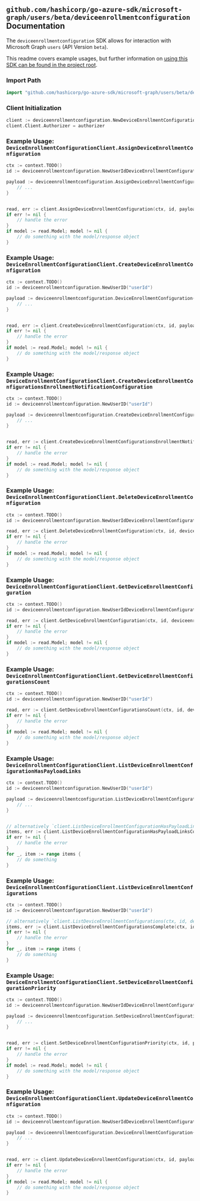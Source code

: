 
## `github.com/hashicorp/go-azure-sdk/microsoft-graph/users/beta/deviceenrollmentconfiguration` Documentation

The `deviceenrollmentconfiguration` SDK allows for interaction with Microsoft Graph `users` (API Version `beta`).

This readme covers example usages, but further information on [using this SDK can be found in the project root](https://github.com/hashicorp/go-azure-sdk/tree/main/docs).

### Import Path

```go
import "github.com/hashicorp/go-azure-sdk/microsoft-graph/users/beta/deviceenrollmentconfiguration"
```


### Client Initialization

```go
client := deviceenrollmentconfiguration.NewDeviceEnrollmentConfigurationClientWithBaseURI("https://graph.microsoft.com")
client.Client.Authorizer = authorizer
```


### Example Usage: `DeviceEnrollmentConfigurationClient.AssignDeviceEnrollmentConfiguration`

```go
ctx := context.TODO()
id := deviceenrollmentconfiguration.NewUserIdDeviceEnrollmentConfigurationID("userId", "deviceEnrollmentConfigurationId")

payload := deviceenrollmentconfiguration.AssignDeviceEnrollmentConfigurationRequest{
	// ...
}


read, err := client.AssignDeviceEnrollmentConfiguration(ctx, id, payload, deviceenrollmentconfiguration.DefaultAssignDeviceEnrollmentConfigurationOperationOptions())
if err != nil {
	// handle the error
}
if model := read.Model; model != nil {
	// do something with the model/response object
}
```


### Example Usage: `DeviceEnrollmentConfigurationClient.CreateDeviceEnrollmentConfiguration`

```go
ctx := context.TODO()
id := deviceenrollmentconfiguration.NewUserID("userId")

payload := deviceenrollmentconfiguration.DeviceEnrollmentConfiguration{
	// ...
}


read, err := client.CreateDeviceEnrollmentConfiguration(ctx, id, payload, deviceenrollmentconfiguration.DefaultCreateDeviceEnrollmentConfigurationOperationOptions())
if err != nil {
	// handle the error
}
if model := read.Model; model != nil {
	// do something with the model/response object
}
```


### Example Usage: `DeviceEnrollmentConfigurationClient.CreateDeviceEnrollmentConfigurationsEnrollmentNotificationConfiguration`

```go
ctx := context.TODO()
id := deviceenrollmentconfiguration.NewUserID("userId")

payload := deviceenrollmentconfiguration.CreateDeviceEnrollmentConfigurationsEnrollmentNotificationConfigurationRequest{
	// ...
}


read, err := client.CreateDeviceEnrollmentConfigurationsEnrollmentNotificationConfiguration(ctx, id, payload, deviceenrollmentconfiguration.DefaultCreateDeviceEnrollmentConfigurationsEnrollmentNotificationConfigurationOperationOptions())
if err != nil {
	// handle the error
}
if model := read.Model; model != nil {
	// do something with the model/response object
}
```


### Example Usage: `DeviceEnrollmentConfigurationClient.DeleteDeviceEnrollmentConfiguration`

```go
ctx := context.TODO()
id := deviceenrollmentconfiguration.NewUserIdDeviceEnrollmentConfigurationID("userId", "deviceEnrollmentConfigurationId")

read, err := client.DeleteDeviceEnrollmentConfiguration(ctx, id, deviceenrollmentconfiguration.DefaultDeleteDeviceEnrollmentConfigurationOperationOptions())
if err != nil {
	// handle the error
}
if model := read.Model; model != nil {
	// do something with the model/response object
}
```


### Example Usage: `DeviceEnrollmentConfigurationClient.GetDeviceEnrollmentConfiguration`

```go
ctx := context.TODO()
id := deviceenrollmentconfiguration.NewUserIdDeviceEnrollmentConfigurationID("userId", "deviceEnrollmentConfigurationId")

read, err := client.GetDeviceEnrollmentConfiguration(ctx, id, deviceenrollmentconfiguration.DefaultGetDeviceEnrollmentConfigurationOperationOptions())
if err != nil {
	// handle the error
}
if model := read.Model; model != nil {
	// do something with the model/response object
}
```


### Example Usage: `DeviceEnrollmentConfigurationClient.GetDeviceEnrollmentConfigurationsCount`

```go
ctx := context.TODO()
id := deviceenrollmentconfiguration.NewUserID("userId")

read, err := client.GetDeviceEnrollmentConfigurationsCount(ctx, id, deviceenrollmentconfiguration.DefaultGetDeviceEnrollmentConfigurationsCountOperationOptions())
if err != nil {
	// handle the error
}
if model := read.Model; model != nil {
	// do something with the model/response object
}
```


### Example Usage: `DeviceEnrollmentConfigurationClient.ListDeviceEnrollmentConfigurationHasPayloadLinks`

```go
ctx := context.TODO()
id := deviceenrollmentconfiguration.NewUserID("userId")

payload := deviceenrollmentconfiguration.ListDeviceEnrollmentConfigurationHasPayloadLinksRequest{
	// ...
}


// alternatively `client.ListDeviceEnrollmentConfigurationHasPayloadLinks(ctx, id, payload, deviceenrollmentconfiguration.DefaultListDeviceEnrollmentConfigurationHasPayloadLinksOperationOptions())` can be used to do batched pagination
items, err := client.ListDeviceEnrollmentConfigurationHasPayloadLinksComplete(ctx, id, payload, deviceenrollmentconfiguration.DefaultListDeviceEnrollmentConfigurationHasPayloadLinksOperationOptions())
if err != nil {
	// handle the error
}
for _, item := range items {
	// do something
}
```


### Example Usage: `DeviceEnrollmentConfigurationClient.ListDeviceEnrollmentConfigurations`

```go
ctx := context.TODO()
id := deviceenrollmentconfiguration.NewUserID("userId")

// alternatively `client.ListDeviceEnrollmentConfigurations(ctx, id, deviceenrollmentconfiguration.DefaultListDeviceEnrollmentConfigurationsOperationOptions())` can be used to do batched pagination
items, err := client.ListDeviceEnrollmentConfigurationsComplete(ctx, id, deviceenrollmentconfiguration.DefaultListDeviceEnrollmentConfigurationsOperationOptions())
if err != nil {
	// handle the error
}
for _, item := range items {
	// do something
}
```


### Example Usage: `DeviceEnrollmentConfigurationClient.SetDeviceEnrollmentConfigurationPriority`

```go
ctx := context.TODO()
id := deviceenrollmentconfiguration.NewUserIdDeviceEnrollmentConfigurationID("userId", "deviceEnrollmentConfigurationId")

payload := deviceenrollmentconfiguration.SetDeviceEnrollmentConfigurationPriorityRequest{
	// ...
}


read, err := client.SetDeviceEnrollmentConfigurationPriority(ctx, id, payload, deviceenrollmentconfiguration.DefaultSetDeviceEnrollmentConfigurationPriorityOperationOptions())
if err != nil {
	// handle the error
}
if model := read.Model; model != nil {
	// do something with the model/response object
}
```


### Example Usage: `DeviceEnrollmentConfigurationClient.UpdateDeviceEnrollmentConfiguration`

```go
ctx := context.TODO()
id := deviceenrollmentconfiguration.NewUserIdDeviceEnrollmentConfigurationID("userId", "deviceEnrollmentConfigurationId")

payload := deviceenrollmentconfiguration.DeviceEnrollmentConfiguration{
	// ...
}


read, err := client.UpdateDeviceEnrollmentConfiguration(ctx, id, payload, deviceenrollmentconfiguration.DefaultUpdateDeviceEnrollmentConfigurationOperationOptions())
if err != nil {
	// handle the error
}
if model := read.Model; model != nil {
	// do something with the model/response object
}
```
